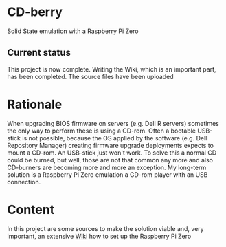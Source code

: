 # CD-berry
Solid State emulation with a Raspberry Pi Zero

## Current status
This project is now complete. Writing the Wiki, which is an important part, has been completed. The source files have been uploaded

# Rationale
When upgrading BIOS firmware on servers (e.g. Dell R<number> servers) sometimes the only way to perform these is using a CD-rom. Often a bootable USB-stick is not possible, because the OS applied by the software (e.g. Dell Repository Manager) creating firmware upgrade deployments expects to mount a CD-rom. An USB-stick just won't work.
To solve this a normal CD could be burned, but well, those are not that common any more and also CD-burners are becoming more and more an exception.
My long-term solution is a Raspberry Pi Zero emulation a CD-rom player with an USB connection.
  
# Content
In this project are some sources to make the solution viable and, very important, an extensive [Wiki](https://github.com/frank1119/CD-berry/wiki) how to set up the Raspberry Pi Zero
